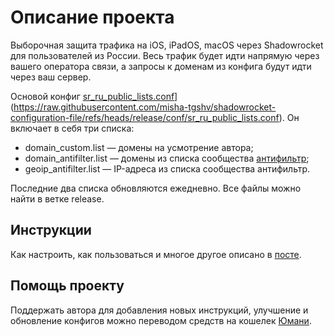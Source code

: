 # Описание проекта
Выборочная защита трафика на iOS, iPadOS, macOS через Shadowrocket для пользователей из России. Весь трафик будет идти напрямую через вашего оператора связи, а запросы к доменам из конфига будут идти через ваш сервер. 

Основой конфиг [sr_ru_public_lists.conf]([https://cdn.jsdelivr.net/gh/misha-tgshv/shadowrocket-configuration-file@release/conf/sr_ru_public_lists.conf)](https://raw.githubusercontent.com/misha-tgshv/shadowrocket-configuration-file/refs/heads/release/conf/sr_ru_public_lists.conf). Он включает в себя три списка:
* domain_custom.list — домены на усмотрение автора;
* domain_antifilter.list — домены из списка сообщества [антифильтр](https://community.antifilter.download);
* geoip_antifilter.list — IP-адреса из списка сообщества антифильтр.

Последние два списка обновляются ежедневно. Все файлы можно найти в ветке release.

## Инструкции
Как настроить, как пользоваться и многое другое описано в [посте](https://mishatugushev.ru/blog/?go=all/shadowrocket-seamless-ios/).

## Помощь проекту
Поддержать автора для добавления новых инструкций, улучшение и обновление конфигов можно переводом средств на кошелек [Юмани](https://yoomoney.ru/to/410015839777064).
